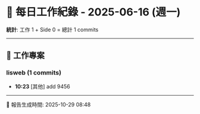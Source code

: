 # 📅 每日工作紀錄 - 2025-06-16 (週一)

**統計**: 工作 1 + Side 0 = 總計 1 commits

---

## 💼 工作專案

### lisweb (1 commits)

- **10:23** [其他] add 9456

---

📅 報告生成時間: 2025-10-29 08:48
